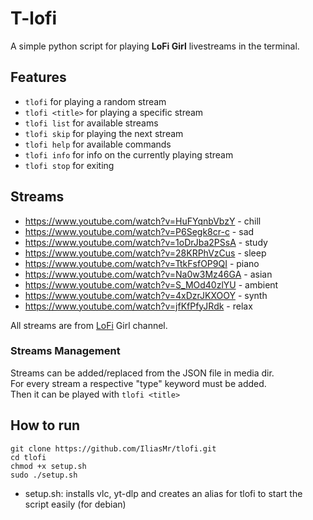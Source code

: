 # T-lofi
A simple python script for playing **LoFi Girl** livestreams in the terminal.

## Features
- ```tlofi``` for playing a random stream 
- ```tlofi <title>``` for playing a specific stream
- ```tlofi list``` for available streams 
- ```tlofi skip``` for playing the next stream
- ```tlofi help``` for available commands 
- ```tlofi info``` for info on the currently playing stream
- ```tlofi stop``` for exiting

## Streams 
- https://www.youtube.com/watch?v=HuFYqnbVbzY  - chill
- https://www.youtube.com/watch?v=P6Segk8cr-c  - sad
- https://www.youtube.com/watch?v=1oDrJba2PSsA - study
- https://www.youtube.com/watch?v=28KRPhVzCus  - sleep
- https://www.youtube.com/watch?v=TtkFsfOP9QI - piano
- https://www.youtube.com/watch?v=Na0w3Mz46GA - asian
- https://www.youtube.com/watch?v=S_MOd40zlYU - ambient
- https://www.youtube.com/watch?v=4xDzrJKXOOY - synth
- https://www.youtube.com/watch?v=jfKfPfyJRdk - relax

All streams are from [LoFi](https://www.youtube.com/@LofiGirl) Girl channel.<br>


### Streams Management 
Streams can be added/replaced from the JSON file in media dir.<br>
For every stream a respective "type" keyword must be added.<br>
Then it can be played with ```tlofi <title>``` 


## How to run 
```
git clone https://github.com/IliasMr/tlofi.git
cd tlofi
chmod +x setup.sh
sudo ./setup.sh
```
- setup.sh: installs vlc, yt-dlp and creates an alias for tlofi to start the script easily (for debian)